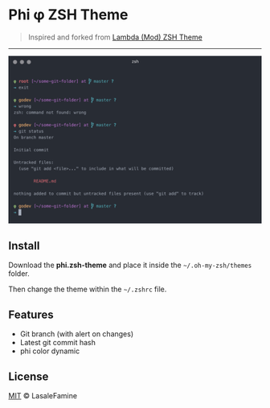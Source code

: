 # Phi φ ZSH Theme

> Inspired and forked from [Lambda (Mod) ZSH Theme](https://github.com/halfo/lambda-mod-zsh-theme)

---

<p align="center">  
  <img src="phi-zsh-theme.png" alt="Phi φ ZSH Theme"/>
</p>

## Install

Download the **phi.zsh-theme** and place it inside the `~/.oh-my-zsh/themes` folder.

Then change the theme within the `~/.zshrc` file.

## Features

- Git branch (with alert on changes)
- Latest git commit hash
- phi color dynamic  

## License

[MIT](https://github.com/LasaleFamine/phi-zsh-theme/blob/master/LICENSE.md) &copy; LasaleFamine
